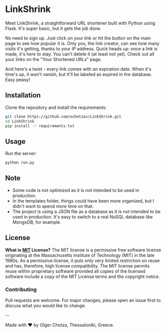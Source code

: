 # LinkShrink

Meet LinkShrink, a straightforward URL shortener built with Python using Flask. It's super basic, but it gets the job done.

No need to sign up. Just click on your link or hit the button on the main page to see how popular it is. Only you, the link creator, can see how many visits it's getting, thanks to your IP address. Quick heads up: once a link is made, it's here to stay. You can't delete it (at least not yet). Check out all your links on the "Your Shortened URLs" page.

And here's a twist - every link comes with an expiration date. When it's time's up, it won't vanish, but it'll be labeled as expired in the database. Easy peasy!

## Installation

Clone the repository and install the requirements:

```bash
git clone https://github.com/ochotzas/LinkShrink.git
cd LinkShrink
pip install -r requirements.txt
```

## Usage

Run the server:

```bash
python run.py
```

## Note

- Some code is not optimized as it is not intended to be used in production.
- In the templates folder, things could have been more organized, but I didn't want to spend more time on that.
- The project is using a JSON file as a database as it is not intended to be used in production. It's easy to switch to a real NoSQL database like MongoDB, for example.


## License
**What is [MIT](https://choosealicense.com/licenses/mit/) License?** The MIT license is a permissive free software license originating at the Massachusetts Institute of Technology (MIT) in the late 1980s. As a permissive license, it puts only very limited restriction on reuse and has, therefore, high license compatibility. The MIT license permits reuse within proprietary software provided all copies of the licensed software include a copy of the MIT License terms and the copyright notice.

### Contributing

Pull requests are welcome. For major changes, please open an issue first to discuss what you would like to change.

--

Made with ❤️ by Olger Chotza, Thessaloníki, Greece.